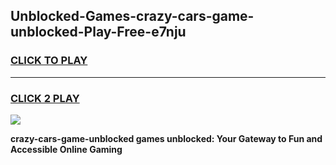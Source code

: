 
## Unblocked-Games-crazy-cars-game-unblocked-Play-Free-e7nju
<h3>
<a href="https://premium76.site?title=crazy-cars-game-unblocked&ref=20A">CLICK TO PLAY</a></h3>
<hr>

<h3>
<a href="https://premium76.site?title=crazy-cars-game-unblocked&ref=20A">CLICK 2 PLAY</a>
  
</h3>

<a href="https://premium76.site?title=crazy-cars-game-unblocked&ref=20A"><img src="https://clearcache.store/games.png"></a>


**crazy-cars-game-unblocked games unblocked: Your Gateway to Fun and Accessible Online Gaming**
